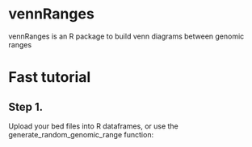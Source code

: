 # vennRanges
vennRanges is an R package to build venn diagrams between genomic ranges

# Fast tutorial
## Step 1.
Upload your bed files into R dataframes, or use the generate_random_genomic_range function:
